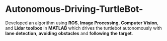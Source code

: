 # Autonomous-Driving-TurtleBot-

Developed an algorithm using **ROS**, **Image Processing**, **Computer Vision**, and **Lidar toolbox** in **MATLAB** which drives the turtlebot autonomously with **lane** **detection**, **avoiding** **obstacles** and **following** **the** **target**.
